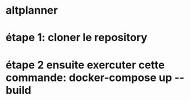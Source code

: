 # altplanner
# étape 1: cloner le repository
# étape 2 ensuite exercuter cette commande: docker-compose up --build
